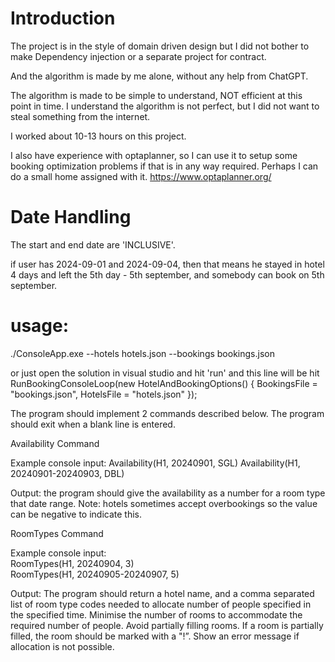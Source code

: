 # Introduction

The project is in the style of domain driven design but I did not bother to make Dependency injection or a separate project for contract.

And the algorithm is made by me alone, without any help from ChatGPT.

The algorithm is made to be simple to understand, NOT efficient at this point in time.
I understand the algorithm is not perfect, but I did not want to steal something from the internet.

I worked about 10-13 hours on this project.

I also have experience with optaplanner, so I can use it to setup some booking optimization problems if that is in any way required.
Perhaps I can do a small home assigned with it.
https://www.optaplanner.org/

# Date Handling

The start and end date are 'INCLUSIVE'.

if user has 2024-09-01 and 2024-09-04, then that means he stayed in hotel 4 days and left the 5th day - 5th september, and somebody can book on 5th september.

# usage:

./ConsoleApp.exe --hotels hotels.json --bookings bookings.json

or just open the solution in visual studio and hit 'run' and this line will be hit
RunBookingConsoleLoop(new HotelAndBookingOptions() { BookingsFile = "bookings.json", HotelsFile = "hotels.json" });

The program should implement 2 commands described below.
The program should exit when a blank line is entered.

Availability Command

Example console input:
Availability(H1, 20240901, SGL)
Availability(H1, 20240901-20240903, DBL)

Output: the program should give the availability as a number for a room type that date range. Note: hotels sometimes accept overbookings so the value can be negative to indicate this.

RoomTypes Command

Example console input:  
RoomTypes(H1, 20240904, 3)  
RoomTypes(H1, 20240905-20240907, 5)

Output: The program should return a hotel name, and a comma separated list of room type codes needed to allocate number of people specified in the specified time. Minimise the number of rooms to accommodate the required number of people. Avoid partially filling rooms. If a room is partially filled, the room should be marked with a "!”.
Show an error message if allocation is not possible.

